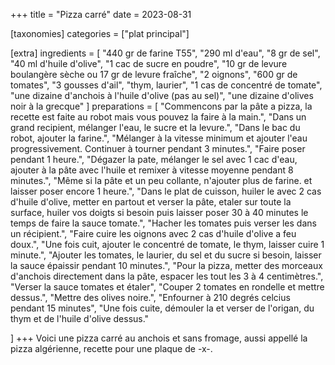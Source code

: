 +++
title = "Pizza carré"
date = 2023-08-31

[taxonomies]
categories = ["plat principal"]

[extra]
ingredients = [
  "440 gr de farine T55",
  "290 ml d'eau",
  "8 gr de sel",
  "40 ml d'huile d'olive",
  "1 cac de sucre en poudre",
  "10 gr de levure boulangère sèche ou 17 gr de levure fraîche",
  "2 oignons",
  "600 gr de tomates",
  "3 gousses d'ail",
  "thym, laurier",
  "1 cas de concentré de tomate",
  "une dizaine d'anchois à l'huile d'olive (pas au sel)",
  "une dizaine d'olives noir à la grecque"
]
preparations = [
  "Commencons par la pâte a pizza, la recette est faite au robot mais vous pouvez la faire à la main.",
  "Dans un grand recipient, mélanger l'eau, le sucre et la levure.",
  "Dans le bac du robot, ajouter la farine.",
  "Mélanger à la vitesse minimum et ajouter l'eau progressivement. Continuer à tourner pendant 3 minutes.",
  "Faire poser pendant 1 heure.",
  "Dégazer la pate, mélanger le sel avec 1 cac d'eau, ajouter à la pâte avec l'huile et remixer à vitesse moyenne pendant 8 minutes.",
  "Même si la pâte et un peu collante, n'ajouter plus de farine. et laisser poser encore 1 heure.",
  "Dans le plat de cuisson, huiler le avec 2 cas d'huile d'olive, metter en partout et verser la pâte, etaler sur toute la surface, huiler vos doigts si besoin puis laisser poser 30 à 40 minutes le temps de faire la sauce tomate.",
  "Hacher les tomates puis verser les dans un récipient.",
  "Faire cuire les oignons avec 2 cas d'huile d'olive a feu doux.",
  "Une fois cuit, ajouter le concentré de tomate, le thym, laisser cuire 1 minute.",
  "Ajouter les tomates, le laurier, du sel et du sucre si besoin, laisser la sauce épaissir pendant 10 minutes.",
  "Pour la pizza, metter des morceaux d'anchois directement dans la pâte, espacer les tout les 3 à 4 centimètres.",
  "Verser la sauce tomates et étaler",
  "Couper 2 tomates en rondelle et mettre dessus.",
  "Mettre des olives noire.",
  "Enfourner à 210 degrés celcius pendant 15 minutes",
  "Une fois cuite, démouler la et verser de l'origan, du thym et de l'huile d'olive dessus."
  
]
+++
Voici une pizza carré au anchois et sans fromage, aussi appellé la pizza algérienne, recette pour une plaque de -x-.

